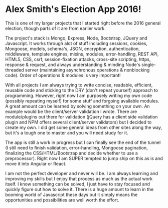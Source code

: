 Alex Smith's Election App 2016!
==============

This is one of my larger projects that I started right before the 2016 general election, though parts of it are from earlier work.

The project's stack is Mongo, Express, Node, Bootstrap, JQuery and Javascript. It works through alot of stuff including sessions, cookies, Mongoose, models, schema's, JSON, encryption, authentication, middleware, template engines, mixins, modules, error-handling, REST API, HTML5, CSS, csrf, session-fixation attacks, cross-site scripting, https, response & request, and always understanding & minding Node's single-threaded server (maintaining asynchronous operations & nonblocking code). Order of operations & modules is very important!

With all projects I am always trying to write concise, readable, efficient, reusable code and sticking to the DRY (don't repeat yourself) approach to programming. However, right now I am purposely writing my own code (possibly repeating myself) for some stuff and forgoing available modules. A great amount can be learned by solving something on your own. An example would be the client/server validation I wrote. There are module/plugins out there for validation (jQuery has a client side validation plugin and NPM offers several client/server validators) but I decided to create my own. I did get some general ideas from other sites along the way, but it's a tough one to master and you will need study for it.

The app is still a work in progress but I can finally see the end of the tunnel (I still need to finish validation, error-handling, Mongoose pagination, finalizing the CSS/HTML/Bootstrap and decide whether to use a preprocessor). Right now I am SUPER tempted to jump ship on this as is and move it into Angular or React.

I am not the perfect developer and never will be. I am always learning and improving my skills but I enjoy that process as much as the actual work itself. I know something can be solved, I just have to stay focused and quickly figure out how to solve it. There is a huge amount to learn in the booming world of Javascript these days but it simply means the opportunities and possibilities are well worth the effort.